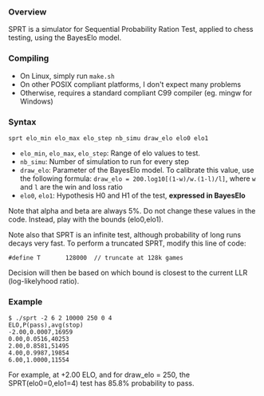### Overview

SPRT is a simulator for Sequential Probability Ration Test, applied to chess
testing, using the BayesElo model.

### Compiling

* On Linux, simply run `make.sh`
* On other POSIX compliant platforms, I don't expect many problems
* Otherwise, requires a standard compliant C99 compiler (eg. mingw for Windows)

### Syntax

    sprt elo_min elo_max elo_step nb_simu draw_elo elo0 elo1

* `elo_min`, `elo_max`, `elo_step`: Range of elo values to test.
* `nb_simu`: Number of simulation to run for every step
* `draw_elo`: Parameter of the BayesElo model. To calibrate this value, use the
following formula: `draw_elo = 200.log10[(1-w)/w.(1-l)/l]`, where `w` and `l`
are the win and loss ratio
* `elo0`, `elo1`: Hypothesis H0 and H1 of the test, **expressed in BayesElo**

Note that alpha and beta are always 5%. Do not change these values in the code.
Instead, play with the bounds (elo0,elo1).

Note also that SPRT is an infinite test, although probability of long runs
decays very fast. To perform a truncated SPRT, modify this line of code:

    #define T       128000	// truncate at 128k games

Decision will then be based on which bound is closest to the current LLR
(log-likelyhood ratio).

### Example

    $ ./sprt -2 6 2 10000 250 0 4
    ELO,P(pass),avg(stop)
    -2.00,0.0007,16959
    0.00,0.0516,40253
    2.00,0.8581,51495
    4.00,0.9987,19854
    6.00,1.0000,11554

For example, at +2.00 ELO, and for draw_elo = 250, the SPRT(elo0=0,elo1=4) test
has 85.8% probability to pass.
